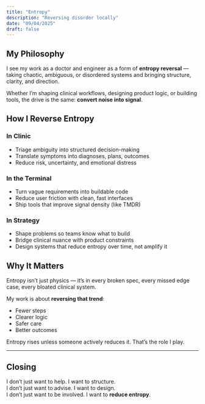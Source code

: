 ```yaml
---
title: "Entropy"
description: "Reversing disorder locally"
date: "09/04/2025"
draft: false
---
```


## My Philosophy

I see my work as a doctor and engineer as a form of **entropy reversal** — taking chaotic, ambiguous, or disordered systems and bringing structure, clarity, and direction.

Whether I’m shaping clinical workflows, designing product logic, or building tools, the drive is the same: **convert noise into signal**.

## How I Reverse Entropy

### In Clinic

- Triage ambiguity into structured decision-making
- Translate symptoms into diagnoses, plans, outcomes
- Reduce risk, uncertainty, and emotional distress

### In the Terminal

- Turn vague requirements into buildable code
- Reduce user friction with clean, fast interfaces
- Ship tools that improve signal density (like TMDR)

### In Strategy

- Shape problems so teams know what to build
- Bridge clinical nuance with product constraints
- Design systems that reduce entropy over time, not amplify it

## Why It Matters

Entropy isn’t just physics — it’s in every broken spec, every missed edge case, every bloated clinical system.

My work is about **reversing that trend**:

- Fewer steps
- Clearer logic
- Safer care
- Better outcomes

Entropy rises unless someone actively reduces it. That’s the role I play.

---

## Closing

I don’t just want to help. I want to structure.  
I don’t just want to advise. I want to design.  
I don’t just want to be involved. I want to **reduce entropy**.
